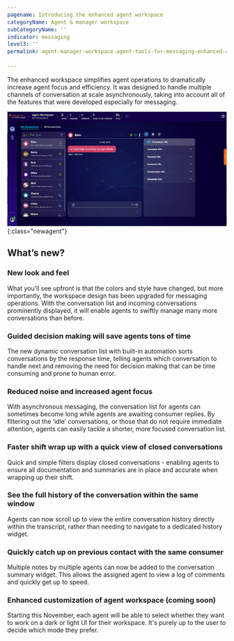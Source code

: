 ```yaml
---
pagename: Introducing the enhanced agent workspace
categoryName: Agent & manager workspace
subCategoryName: ''
indicator: messaging
level3: ''
permalink: agent-manager-workspace-agent-tools-for-messaging-enhanced-agent-workspace-for-messaging-the-enhanced-agent-workspace.html

---
```

The enhanced workspace simplifies agent operations to dramatically increase agent focus and efficiency. It was designed to handle multiple channels of conversation at scale asynchronously, taking into account all of the features that were developed especially for messaging.

![alt text](/img/new-agent-workspace-5.png){:class="newagent"}

## What’s new?

### New look and feel

What you’ll see upfront is that the colors and style have changed, but more importantly, the workspace design has been upgraded for messaging operations. With the conversation list and incoming conversations prominently displayed, it will enable agents to swiftly manage many more conversations than before.

### Guided decision making will save agents tons of time

The new dynamic conversation list with built-in automation sorts conversations by the response time, telling agents which conversation to handle next and removing the need for decision making that can be time consuming and prone to human error.

### Reduced noise and increased agent focus

With asynchronous messaging, the conversation list for agents can sometimes become long while agents are awaiting consumer replies. By filtering out the ‘idle’ conversations, or those that do not require immediate attention, agents can easily tackle a shorter, more focused conversation list.

### Faster shift wrap up with a quick view of closed conversations

Quick and simple filters display closed conversations - enabling agents to ensure all documentation and summaries are in place and accurate when wrapping up their shift.

### See the full history of the conversation within the same window

Agents can now scroll up to view the entire conversation history directly within the transcript, rather than needing to navigate to a dedicated history widget.

### Quickly catch up on previous contact with the same consumer

Multiple notes by multiple agents can now be added to the conversation summary widget. This allows the assigned agent to view a log of comments and quickly get up to speed.

### Enhanced customization of agent workspace (coming soon)

Starting this November, each agent will be able to select whether they want to work on a dark or light UI for their workspace. It's purely up to the user to decide which mode they prefer. 
